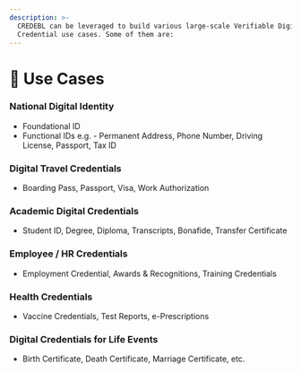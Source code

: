 ```yaml
---
description: >-
  CREDEBL can be leveraged to build various large-scale Verifiable Digital
  Credential use cases. Some of them are:
---
```


# 🏯 Use Cases

### National Digital Identity

* Foundational ID
* Functional IDs e.g. - Permanent Address, Phone Number, Driving License, Passport, Tax ID

### Digital Travel Credentials

* Boarding Pass, Passport, Visa, Work Authorization

### Academic Digital Credentials

* Student ID, Degree, Diploma, Transcripts, Bonafide, Transfer Certificate

### Employee / HR Credentials

* Employment Credential, Awards & Recognitions, Training Credentials

### Health Credentials

* Vaccine Credentials, Test Reports, e-Prescriptions

### Digital Credentials for Life Events

* Birth Certificate, Death Certificate, Marriage Certificate, etc.











